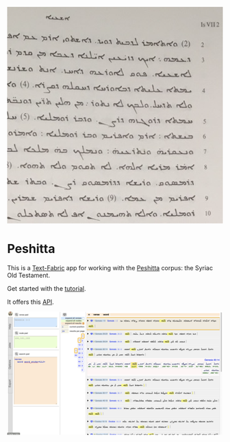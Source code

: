 ![logo](code/static/logo.png)

# Peshitta

This is a
[Text-Fabric](https://githubv.com/annotation/text-fabric) app
for working with the
[Peshitta](https://github.com/ETCBC/peshitta) corpus: the Syriac Old Testament.

Get started with the
[tutorial](https://nbviewer.jupyter.org/github/annotation/tutorials/blob/master/peshitta/start.ipynb).

It offers this [API](https://annotation.github.io/text-fabric/Api/App/).

![shot](images/shot.png)
